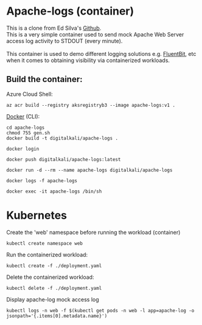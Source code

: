 # Apache-logs (container)
This is a clone from Ed Silva's [Github](https://github.com/edsiper/apache-logs).  <br />
This is a very simple container used to send mock Apache Web Server access log activity to STDOUT (every minute). <br />  
This container is used to demo different logging solutions e.g. [FluentBit](https://fluentbit.io/), etc when it comes to obtaining visibility via containerized workloads. <br />

## Build the container:
Azure Cloud Shell: 
```console
az acr build --registry aksregistryb3 --image apache-logs:v1 .
```
[Docker](https://www.docker.com/) (CLI): 
```console
cd apache-logs
chmod 755 gen.sh
docker build -t digitalkali/apache-logs .
```
```console
docker login
```
```console
docker push digitalkali/apache-logs:latest
```
```console
docker run -d --rm --name apache-logs digitalkali/apache-logs
```
```console
docker logs -f apache-logs
```
```console
docker exec -it apache-logs /bin/sh
```

# Kubernetes
Create the 'web' namespace before running the workload (container) <br />
```console
kubectl create namespace web
```

Run the containerized workload: <br />
```console
kubectl create -f ./deployment.yaml
```

Delete the containerized workload: <br />
```console
kubectl delete -f ./deployment.yaml
```

Display apache-log mock access log <br />
```console
kubectl logs -n web -f $(kubectl get pods -n web -l app=apache-log -o jsonpath='{.items[0].metadata.name}')
```
